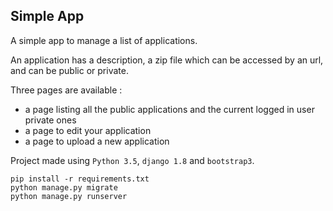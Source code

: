 Simple App
------------
A simple app to manage a list of applications.

An application has a description, a zip file which can be accessed by an url, and can be public or private.

Three pages are available :
- a page listing all the public applications and the current logged in user private ones
- a page to edit your application
- a page to upload a new application

Project made using `Python 3.5`, `django 1.8` and `bootstrap3`.

```
pip install -r requirements.txt
python manage.py migrate
python manage.py runserver
```
